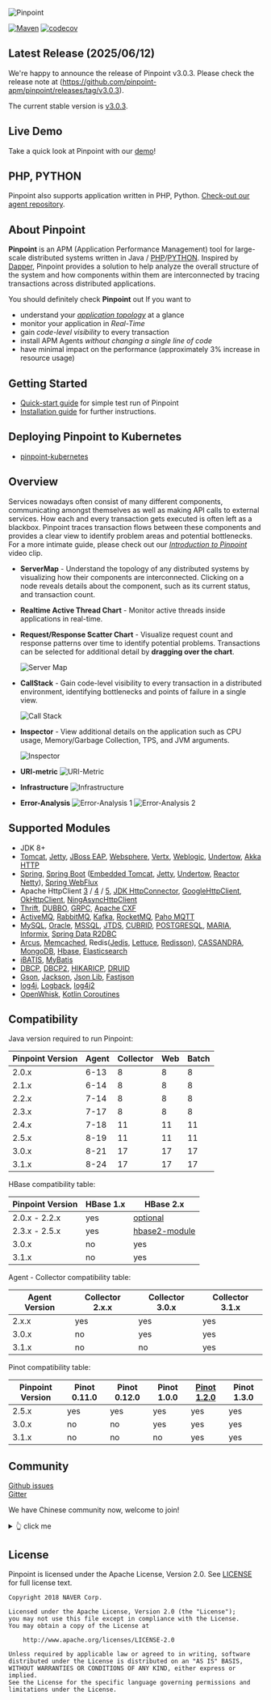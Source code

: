 

![Pinpoint](web/psd/logo.png)

[![Maven](https://img.shields.io/github/actions/workflow/status/pinpoint-apm/pinpoint/maven.yml?branch=master&label=build&logo=github)](https://github.com/pinpoint-apm/pinpoint/actions?query=workflow%3AMaven)
[![codecov](https://codecov.io/gh/pinpoint-apm/pinpoint/branch/master/graph/badge.svg)](https://codecov.io/gh/pinpoint-apm/pinpoint)

## Latest Release (2025/06/12)

We're happy to announce the release of Pinpoint v3.0.3.
Please check the release note at (https://github.com/pinpoint-apm/pinpoint/releases/tag/v3.0.3).

The current stable version is [v3.0.3](https://github.com/pinpoint-apm/pinpoint/releases/tag/v3.0.3).

## Live Demo

Take a quick look at Pinpoint with our [demo](http://223.130.142.103:8080/main/ApiGateway@SPRING_BOOT/5m?inbound=1&outbound=4&wasOnly=false&bidirectional=false)!

## PHP, PYTHON

Pinpoint also supports application written in PHP, Python. [Check-out our agent repository](https://github.com/pinpoint-apm/pinpoint-c-agent).

## About Pinpoint

**Pinpoint** is an APM (Application Performance Management) tool for large-scale distributed systems written in Java / [PHP](https://github.com/pinpoint-apm/pinpoint-c-agent)/[PYTHON]((https://github.com/pinpoint-apm/pinpoint-c-agent)).
Inspired by [Dapper](http://research.google.com/pubs/pub36356.html "Google Dapper"),
Pinpoint provides a solution to help analyze the overall structure of the system and how components within them are interconnected by tracing transactions across distributed applications.

You should definitely check **Pinpoint** out If you want to

* understand your *[application topology](https://pinpoint-apm.gitbook.io/pinpoint/want-a-quick-tour/overview)* at a glance
* monitor your application in *Real-Time*
* gain *code-level visibility* to every transaction
* install APM Agents *without changing a single line of code*
* have minimal impact on the performance (approximately 3% increase in resource usage)

## Getting Started
 * [Quick-start guide](https://pinpoint-apm.gitbook.io/pinpoint/getting-started/quickstart) for simple test run of Pinpoint
 * [Installation guide](https://pinpoint-apm.gitbook.io/pinpoint/getting-started/installation) for further instructions.

## Deploying Pinpoint to Kubernetes
 * [pinpoint-kubernetes](https://github.com/pinpoint-apm/pinpoint-kubernetes) 
 
## Overview
Services nowadays often consist of many different components, communicating amongst themselves as well as making API calls to external services. How each and every transaction gets executed is often left as a blackbox. Pinpoint traces transaction flows between these components and provides a clear view to identify problem areas and potential bottlenecks.<br/>
For a more intimate guide, please check out our *[Introduction to Pinpoint](https://pinpoint-apm.gitbook.io/pinpoint/#want-a-quick-tour)* video clip.

* **ServerMap** - Understand the topology of any distributed systems by visualizing how their components are interconnected. Clicking on a node reveals details about the component, such as its current status, and transaction count.
* **Realtime Active Thread Chart** - Monitor active threads inside applications in real-time.
* **Request/Response Scatter Chart** - Visualize request count and response patterns over time to identify potential problems. Transactions can be selected for additional detail by **dragging over the chart**.

  ![Server Map](doc/images/ss_server-map.png)

* **CallStack** - Gain code-level visibility to every transaction in a distributed environment, identifying bottlenecks and points of failure in a single view.

  ![Call Stack](doc/images/ss_call-stack.png)

* **Inspector** - View additional details on the application such as CPU usage, Memory/Garbage Collection, TPS, and JVM arguments.

  ![Inspector](doc/images/ss_inspector.png)

* **URI-metric**
  ![URI-Metric](doc/images/ss-uri-metric.png)

* **Infrastructure**
  ![Infrastructure](doc/images/ss-Infrastructure-metric.png)

* **Error-Analysis**
  ![Error-Analysis 1](doc/images/ss_error-analysis1.png)
  ![Error-Analysis 2](doc/images/ss_error-analysis3.gif)

## Supported Modules
* JDK 8+
* [Tomcat](https://github.com/pinpoint-apm/pinpoint/tree/master/agent-module/plugins/tomcat), [Jetty](https://github.com/pinpoint-apm/pinpoint/tree/master/agent-module/plugins/jetty), [JBoss EAP](https://github.com/pinpoint-apm/pinpoint/tree/master/agent-module/plugins/jboss), [Websphere](https://github.com/pinpoint-apm/pinpoint/tree/master/agent-module/plugins/websphere), [Vertx](https://github.com/pinpoint-apm/pinpoint/tree/master/agent-module/plugins/vertx), [Weblogic](https://github.com/pinpoint-apm/pinpoint/tree/master/agent-module/plugins/weblogic), [Undertow](https://github.com/pinpoint-apm/pinpoint/tree/master/agent-module/plugins/undertow), [Akka HTTP](https://github.com/pinpoint-apm/pinpoint/tree/master/agent-module/plugins/akka-http)
* [Spring](https://github.com/pinpoint-apm/pinpoint/tree/master/agent-module/plugins/spring), [Spring Boot](https://github.com/pinpoint-apm/pinpoint/tree/master/agent-module/plugins/spring-boot) ([Embedded Tomcat](https://github.com/pinpoint-apm/pinpoint/tree/master/agent-module/plugins/tomcat), [Jetty](https://github.com/pinpoint-apm/pinpoint/tree/master/agent-module/plugins/jetty), [Undertow](https://github.com/pinpoint-apm/pinpoint/tree/master/agent-module/plugins/undertow), [Reactor Netty](https://github.com/pinpoint-apm/pinpoint/tree/master/agent-module/plugins/reactor-netty)), [Spring WebFlux](https://github.com/pinpoint-apm/pinpoint/tree/master/agent-module/plugins/spring-webflux)
* Apache HttpClient [3](https://github.com/pinpoint-apm/pinpoint/tree/master/agent-module/plugins/httpclient3) / [4](https://github.com/pinpoint-apm/pinpoint/tree/master/agent-module/plugins/httpclient4) / [5](https://github.com/pinpoint-apm/pinpoint/tree/master/agent-module/plugins/httpclient5), [JDK HttpConnector](https://github.com/pinpoint-apm/pinpoint/tree/master/agent-module/plugins/jdk-http), [GoogleHttpClient](https://github.com/pinpoint-apm/pinpoint/tree/master/agent-module/plugins/google-httpclient), [OkHttpClient](https://github.com/pinpoint-apm/pinpoint/tree/master/agent-module/plugins/okhttp), [NingAsyncHttpClient](https://github.com/pinpoint-apm/pinpoint/tree/master/agent-module/plugins/ning-asynchttpclient)
* [Thrift](https://github.com/pinpoint-apm/pinpoint/tree/master/agent-module/plugins/thrift), [DUBBO](https://github.com/pinpoint-apm/pinpoint/tree/master/agent-module/plugins/dubbo), [GRPC](https://github.com/pinpoint-apm/pinpoint/tree/master/agent-module/plugins/grpc), [Apache CXF](https://github.com/pinpoint-apm/pinpoint/tree/master/agent-module/plugins/cxf)
* [ActiveMQ](https://github.com/pinpoint-apm/pinpoint/tree/master/agent-module/plugins/activemq-client), [RabbitMQ](https://github.com/pinpoint-apm/pinpoint/tree/master/agent-module/plugins/rabbitmq), [Kafka](https://github.com/pinpoint-apm/pinpoint/tree/master/agent-module/plugins/kafka), [RocketMQ](https://github.com/pinpoint-apm/pinpoint/tree/master/agent-module/plugins/rabbitmq), [Paho MQTT](https://github.com/pinpoint-apm/pinpoint/tree/master/agent-module/plugins/paho-mqtt)
* [MySQL](https://github.com/pinpoint-apm/pinpoint/tree/master/agent-module/plugins/mysql-jdbc), [Oracle](https://github.com/pinpoint-apm/pinpoint/tree/master/agent-module/plugins/oracle-jdbc), [MSSQL](https://github.com/pinpoint-apm/pinpoint/tree/master/agent-module/plugins/mssql-jdbc), [JTDS](https://github.com/pinpoint-apm/pinpoint/tree/master/agent-module/plugins/jtds), [CUBRID](https://github.com/pinpoint-apm/pinpoint/tree/master/agent-module/plugins/cubrid-jdbc), [POSTGRESQL](https://github.com/pinpoint-apm/pinpoint/tree/master/agent-module/plugins/postgresql-jdbc), [MARIA](https://github.com/pinpoint-apm/pinpoint/tree/master/agent-module/plugins/mariadb-jdbc), [Informix](https://github.com/pinpoint-apm/pinpoint/tree/master/agent-module/plugins/informix-jdbc), [Spring Data R2DBC](https://github.com/pinpoint-apm/pinpoint/tree/master/agent-module/plugins/spring-data-r2dbc)
* [Arcus](https://github.com/pinpoint-apm/pinpoint/tree/master/agent-module/plugins/arcus), [Memcached](https://github.com/pinpoint-apm/pinpoint/tree/master/agent-module/plugins/arcus), Redis([Jedis](https://github.com/pinpoint-apm/pinpoint/blob/master/agent-module/plugins/redis), [Lettuce](https://github.com/pinpoint-apm/pinpoint/tree/master/agent-module/plugins/redis-lettuce), [Redisson](https://github.com/pinpoint-apm/pinpoint/tree/master/agent-module/plugins/redis-redisson)), [CASSANDRA](https://github.com/pinpoint-apm/pinpoint/tree/master/agent-module/plugins/cassandra), [MongoDB](https://github.com/pinpoint-apm/pinpoint/tree/master/agent-module/plugins/mongodb), [Hbase](https://github.com/pinpoint-apm/pinpoint/tree/master/agent-module/plugins/hbase), [Elasticsearch](https://github.com/pinpoint-apm/pinpoint/tree/master/agent-module/plugins/elasticsearch)
* [iBATIS](https://github.com/pinpoint-apm/pinpoint/tree/master/agent-module/plugins/ibatis), [MyBatis](https://github.com/pinpoint-apm/pinpoint/tree/master/agent-module/plugins/mybatis)
* [DBCP](https://github.com/pinpoint-apm/pinpoint/tree/master/agent-module/plugins/dbcp), [DBCP2](https://github.com/pinpoint-apm/pinpoint/tree/master/agent-module/plugins/dbcp2), [HIKARICP](https://github.com/pinpoint-apm/pinpoint/tree/master/agent-module/plugins/hikaricp), [DRUID](https://github.com/pinpoint-apm/pinpoint/tree/master/agent-module/plugins/druid)
* [Gson](https://github.com/pinpoint-apm/pinpoint/tree/master/agent-module/plugins/gson), [Jackson](https://github.com/pinpoint-apm/pinpoint/tree/master/agent-module/plugins/jackson), [Json Lib](https://github.com/pinpoint-apm/pinpoint/tree/master/agent-module/plugins/json-lib), [Fastjson](https://github.com/pinpoint-apm/pinpoint/tree/master/agent-module/plugins/fastjson)
* [log4j](https://github.com/pinpoint-apm/pinpoint/tree/master/agent-module/plugins/log4j), [Logback](https://github.com/pinpoint-apm/pinpoint/tree/master/agent-module/plugins/logback), [log4j2](https://github.com/pinpoint-apm/pinpoint/tree/master/agent-module/plugins/log4j2)
* [OpenWhisk](https://github.com/pinpoint-apm/pinpoint/tree/master/agent-module/plugins/openwhisk), [Kotlin Coroutines](https://github.com/pinpoint-apm/pinpoint/tree/master/agent-module/plugins/kotlin-coroutines)

## Compatibility

Java version required to run Pinpoint:
<!-- <compatibilityJava.md> -->
| Pinpoint Version | Agent | Collector | Web | Batch | 
|------------------|-------|-----------|-----|-------|
| 2.0.x            | 6-13  | 8         | 8   | 8     |
| 2.1.x            | 6-14  | 8         | 8   | 8     |
| 2.2.x            | 7-14  | 8         | 8   | 8     |
| 2.3.x            | 7-17  | 8         | 8   | 8     |
| 2.4.x            | 7-18  | 11        | 11  | 11    |
| 2.5.x            | 8-19  | 11        | 11  | 11    |
| 3.0.x            | 8-21  | 17        | 17  | 17    |
| 3.1.x            | 8-24  | 17        | 17  | 17    |

<!-- </compatibilityJava.md> -->
HBase compatibility table:
<!-- <compatibilityHbase.md> -->
| Pinpoint Version | HBase 1.x | HBase 2.x                                                                                                             |
|------------------|-----------|-----------------------------------------------------------------------------------------------------------------------|
| 2.0.x - 2.2.x    | yes       | [optional](https://pinpoint-apm.gitbook.io/pinpoint/documents/hbase-upgrade#do-you-like-to-use-hbase-2x-for-pinpoint) |
| 2.3.x - 2.5.x    | yes       | [hbase2-module](https://github.com/pinpoint-apm/pinpoint/tree/2.3.x/hbase2-module)                                    |
| 3.0.x            | no        | yes                                                                                                                   |
| 3.1.x            | no        | yes                                                                                                                   |

<!-- </compatibilityHbase.md> -->
Agent - Collector compatibility table:
<!-- <compatibilityPinpoint.md> -->

| Agent Version | Collector 2.x.x | Collector 3.0.x | Collector 3.1.x |
|---------------|-----------------|-----------------|-----------------|
| 2.x.x         | yes             | yes             | yes             |
| 3.0.x         | no              | yes             | yes             |
| 3.1.x         | no              | no              | yes             |

<!-- </compatibilityPinpoint.md> -->
Pinot compatibility table:
<!-- <compatibilityPinot.md> -->
| Pinpoint Version | Pinot 0.11.0 | Pinot 0.12.0 | Pinot 1.0.0 | [Pinot 1.2.0](https://github.com/pinpoint-apm/pinpoint/issues/11613) | Pinot 1.3.0 |
|------------------|--------------|--------------|-------------|----------------------------------------------------------------------|-------------|
| 2.5.x            | yes          | yes          | yes         | yes                                                                  | yes         |
| 3.0.x            | no           | no           | yes         | yes                                                                  | yes         |
| 3.1.x            | no           | no           | no          | yes                                                                  | yes         |
<!-- </compatibilityPinot.md> -->

## Community

[Github issues](https://github.com/pinpoint-apm/pinpoint/issues)   
[Gitter](https://gitter.im/naver/pinpoint)  

We have Chinese community now, welcome to join!

<details>
  <summary> 👆 click me
</summary>

QQ Group1: 897594820 | QQ Group2: 812507584 | QQ Group3: 882020485| DING Group : 21981598
:----------------: |:----------------: | :-----------: | :-----------: 
![QQ Group1](doc/images/NAVERPinpoint.png) | ![QQ Group2](doc/images/NAVERPinpoint2.png)| ![QQ Group3](doc/images/NAVERPinpoint3.png)| ![DING Group](doc/images/NaverPinpoint交流群-DING.jpg)

</details>

## License
Pinpoint is licensed under the Apache License, Version 2.0.
See [LICENSE](LICENSE) for full license text.

```
Copyright 2018 NAVER Corp.

Licensed under the Apache License, Version 2.0 (the "License");
you may not use this file except in compliance with the License.
You may obtain a copy of the License at

    http://www.apache.org/licenses/LICENSE-2.0

Unless required by applicable law or agreed to in writing, software
distributed under the License is distributed on an "AS IS" BASIS,
WITHOUT WARRANTIES OR CONDITIONS OF ANY KIND, either express or implied.
See the License for the specific language governing permissions and
limitations under the License.
```

